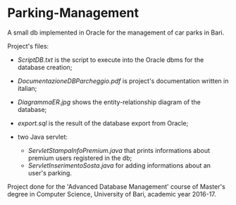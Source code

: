 # Parking-Management
A small db implemented in Oracle for the management of car parks in Bari. 

Project's files:

  * *ScriptDB.txt* is the script to execute into the Oracle dbms for the database creation;
  * *DocumentazioneDBParcheggio.pdf* is project's documentation written in italian; 
  * *DiagrammaER.jpg* shows the entity-relationship diagram of the database; 
  * *export.sql* is the result of the database export from Oracle;
  * two Java servlet:
    
    * *ServletStampaInfoPremium.java* that prints informations about premium users registered in the db;
    * *ServletInserimentoSosta.java* for adding informations about an user's parking.
 
 
Project done for the 'Advanced Database Management' course of Master's degree in Computer Science, University of Bari, academic year 2016-17. 
